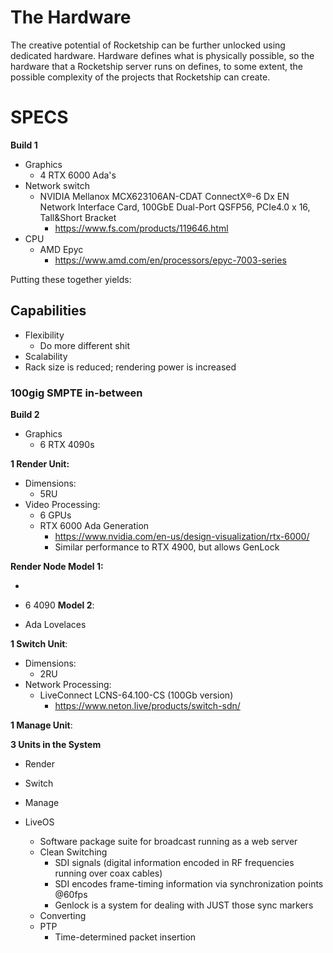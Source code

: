 # The Hardware

The creative potential of Rocketship can be further unlocked using dedicated hardware. Hardware defines what is physically possible, so the hardware that a Rocketship server runs on defines, to some extent, the possible complexity of the projects that Rocketship can create.

# SPECS

**Build 1**
- Graphics
	- 4 RTX 6000 Ada's
- Network switch
	- NVIDIA Mellanox MCX623106AN-CDAT ConnectX®-6 Dx EN Network Interface Card, 100GbE Dual-Port QSFP56, PCIe4.0 x 16, Tall&Short Bracket
		- https://www.fs.com/products/119646.html
- CPU
	- AMD Epyc 
		- https://www.amd.com/en/processors/epyc-7003-series

Putting these together yields:

## Capabilities

- Flexibility
	- Do more different shit
- Scalability
- Rack size is reduced; rendering power is increased

### 100gig SMPTE in-between



**Build 2**
- Graphics
	- 6 RTX 4090s

**1 Render Unit:**
- Dimensions:
	- 5RU
- Video Processing:
	- 6 GPUs
	- RTX 6000 Ada Generation
		- https://www.nvidia.com/en-us/design-visualization/rtx-6000/
		- Similar performance to RTX 4900, but allows GenLock



**Render Node Model 1:**

- 

- 6 4090
**Model 2**:
- Ada Lovelaces



**1 Switch Unit**:
- Dimensions:
	- 2RU
- Network Processing:
	- LiveConnect LCNS-64.100-CS (100Gb version)
		- https://www.neton.live/products/switch-sdn/

**1 Manage Unit**:

**3 Units in the System**

- Render
- Switch
- Manage




- LiveOS
	- Software package suite for broadcast running as a web server
	- Clean Switching
		- SDI signals (digital information encoded in RF frequencies running over coax cables)
		- SDI encodes frame-timing information via synchronization points @60fps
		- Genlock is a system for dealing with JUST those sync markers
	- Converting 
	- PTP
		- Time-determined packet insertion